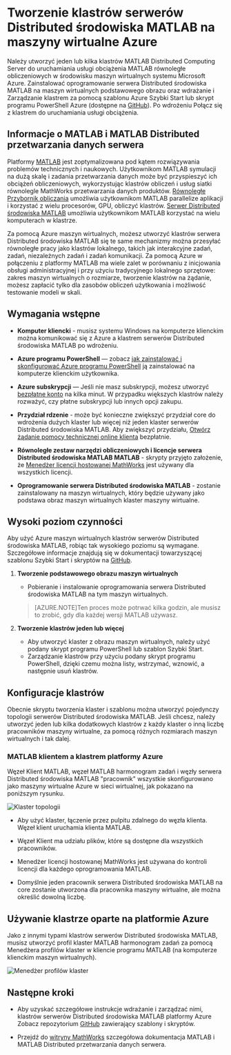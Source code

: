 <properties
   pageTitle="MATLAB klastrów maszyn wirtualnych | Microsoft Azure"
   description="Umożliwia tworzenie klastrów MATLAB Distributed Computing serwerów do uruchamiania usługi obciążenia MATLAB równoległe obliczeniowych w środowisku maszyn wirtualnych systemu Microsoft Azure"
   services="virtual-machines-windows"
   documentationCenter=""
   authors="mscurrell"
   manager="timlt"
   editor=""/>

<tags
   ms.service="virtual-machines-windows"
   ms.devlang="na"
   ms.topic="article"
   ms.tgt_pltfrm="Windows"
   ms.workload="infrastructure-services"
   ms.date="05/09/2016"
   ms.author="markscu"/>

# <a name="create-matlab-distributed-computing-server-clusters-on-azure-vms"></a>Tworzenie klastrów serwerów Distributed środowiska MATLAB na maszyny wirtualne Azure 

Należy utworzyć jeden lub kilka klastrów MATLAB Distributed Computing Server do uruchamiania usługi obciążenia MATLAB równoległe obliczeniowych w środowisku maszyn wirtualnych systemu Microsoft Azure. Zainstalować oprogramowanie serwera Distributed środowiska MATLAB na maszyn wirtualnych podstawowego obrazu oraz wdrażanie i Zarządzanie klastrem za pomocą szablonu Azure Szybki Start lub skrypt programu PowerShell Azure (dostępne na [GitHub](https://github.com/Azure/azure-quickstart-templates/tree/master/matlab-cluster)). Po wdrożeniu Połącz się z klastrem do uruchamiania usługi obciążenia. 

## <a name="about-matlab-and-matlab-distributed-computing-server"></a>Informacje o MATLAB i MATLAB Distributed przetwarzania danych serwera 

Platformy [MATLAB](http://www.mathworks.com/products/matlab/) jest zoptymalizowana pod kątem rozwiązywania problemów technicznych i naukowych. Użytkownikom MATLAB symulacji na dużą skalę i zadania przetwarzania danych może być przyspieszyć ich obciążeń obliczeniowych, wykorzystując klastrów obliczeń i usług siatki równolegle MathWorks przetwarzania danych produktów. [Równoległe Przybornik obliczania](http://www.mathworks.com/products/parallel-computing/) umożliwia użytkownikom MATLAB parallelize aplikacji i korzystać z wielu procesorów, GPU, obliczyć klastrów. [Serwer Distributed środowiska MATLAB](http://www.mathworks.com/products/distriben/) umożliwia użytkownikom MATLAB korzystać na wielu komputerach w klastrze. 


Za pomocą Azure maszyn wirtualnych, możesz utworzyć klastrów serwera Distributed środowiska MATLAB się te same mechanizmy można przesyłać równoległe pracy jako klastrów lokalnego, takich jak interakcyjne zadań, zadań, niezależnych zadań i zadań komunikacji. Za pomocą Azure w połączeniu z platformy MATLAB ma wiele zalet w porównaniu z inicjowania obsługi administracyjnej i przy użyciu tradycyjnego lokalnego sprzętowe: zakres maszyn wirtualnych o rozmiarze, tworzenie klastrów na żądanie, możesz zapłacić tylko dla zasobów obliczeń użytkowania i możliwość testowanie modeli w skali.  

## <a name="prerequisites"></a>Wymagania wstępne

* **Komputer kliencki** - musisz systemu Windows na komputerze klienckim można komunikować się z Azure a klastrem serwerów Distributed środowiska MATLAB po wdrożeniu. 

* **Azure programu PowerShell** — zobacz [jak zainstalować i skonfigurować Azure programu PowerShell](../powershell-install-configure.md) ją zainstalować na komputerze klienckim użytkownika. 

* **Azure subskrypcji** — Jeśli nie masz subskrypcji, możesz utworzyć [bezpłatne konto](https://azure.microsoft.com/free/) na kilka minut. W przypadku większych klastrów należy rozważyć, czy płatne subskrypcji lub innych opcji zakupu. 

* **Przydział rdzenie** - może być konieczne zwiększyć przydział core do wdrożenia dużych klaster lub więcej niż jeden klaster serwerów Distributed środowiska MATLAB. Aby zwiększyć przydziału, [Otwórz żądanie pomocy technicznej online klienta](https://azure.microsoft.com/blog/2014/06/04/azure-limits-quotas-increase-requests/) bezpłatnie. 

* **Równoległe zestaw narzędzi obliczeniowych i licencje serwera Distributed środowiska MATLAB MATLAB** - skrypty przyjęto założenie, że [Menedżer licencji hostowanej MathWorks](http://www.mathworks.com/products/parallel-computing/mathworks-hosted-license-manager/) jest używany dla wszystkich licencji.  

* **Oprogramowanie serwera Distributed środowiska MATLAB** - zostanie zainstalowany na maszyn wirtualnych, który będzie używany jako podstawa obraz maszyn wirtualnych klaster maszyny wirtualne. 


## <a name="high-level-steps"></a>Wysoki poziom czynności

Aby użyć Azure maszyn wirtualnych klastrów serwerów Distributed środowiska MATLAB, robiąc tak wysokiego poziomu są wymagane. Szczegółowe informacje znajdują się w dokumentacji towarzyszącej szablonu Szybki Start i skryptów na [GitHub](https://github.com/Azure/azure-quickstart-templates/tree/master/matlab-cluster).

1. **Tworzenie podstawowego obrazu maszyn wirtualnych**  
    * Pobieranie i instalowanie oprogramowania serwera Distributed środowiska MATLAB na tym maszyn wirtualnych. 

    >[AZURE.NOTE]Ten proces może potrwać kilka godzin, ale musisz to zrobić, gdy dla każdej wersji MATLAB używasz.   
    
2. **Tworzenie klastrów jeden lub więcej**  
    * Aby utworzyć klaster z obrazu maszyn wirtualnych, należy użyć podany skrypt programu PowerShell lub szablon Szybki Start.   
    * Zarządzanie klastrów przy użyciu podany skrypt programu PowerShell, dzięki czemu można listy, wstrzymać, wznowić, a następnie usuń klastrów. 
 
## <a name="cluster-configurations"></a>Konfiguracje klastrów 

Obecnie skryptu tworzenia klaster i szablonu można utworzyć pojedynczy topologii serwerów Distributed środowiska MATLAB. Jeśli chcesz, należy utworzyć jeden lub kilka dodatkowych klastrów z każdy klaster o inną liczbę pracowników maszyny wirtualne, za pomocą różnych rozmiarach maszyn wirtualnych i tak dalej. 

### <a name="matlab-client-and-cluster-in-azure"></a>MATLAB klientem a klastrem platformy Azure 

Węzeł Klient MATLAB, węzeł MATLAB harmonogram zadań i węzły serwera Distributed środowiska MATLAB "pracownik" wszystkie skonfigurowano jako maszyny wirtualne Azure w sieci wirtualnej, jak pokazano na poniższym rysunku. 

![Klaster topologii](./media/virtual-machines-windows-matlab-mdcs-cluster/mdcs_cluster.png)

* Aby użyć klaster, łączenie przez pulpitu zdalnego do węzła klienta. Węzeł klient uruchamia klienta MATLAB. 

* Węzeł Klient ma udziału plików, które są dostępne dla wszystkich pracowników.

* Menedżer licencji hostowanej MathWorks jest używana do kontroli licencji dla każdego oprogramowania MATLAB. 

* Domyślnie jeden pracownik serwera Distributed środowiska MATLAB na core zostanie utworzona dla pracownika maszyny wirtualne, ale można określić dowolną liczbę. 


## <a name="use-an-azure-based-cluster"></a>Używanie klastrze oparte na platformie Azure 

Jako z innymi typami klastrów serwerów Distributed środowiska MATLAB, musisz utworzyć profil klaster MATLAB harmonogram zadań za pomocą Menedżera profilów klaster w kliencie programu MATLAB (na komputerze klienckim maszyn wirtualnych).

![Menedżer profilów klaster](./media/virtual-machines-windows-matlab-mdcs-cluster/cluster_profile_manager.png)

## <a name="next-steps"></a>Następne kroki

* Aby uzyskać szczegółowe instrukcje wdrażanie i zarządzać nimi, klastrów serwerów Distributed środowiska MATLAB platformy Azure Zobacz repozytorium [GitHub](https://github.com/Azure/azure-quickstart-templates/tree/master/matlab-cluster) zawierający szablony i skryptów. 

* Przejdź do [witryny MathWorks](http://www.mathworks.com/) szczegółowa dokumentacja MATLAB i MATLAB Distributed przetwarzania danych serwera.
